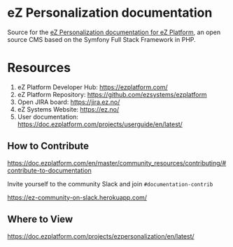 # eZ Personalization documentation

Source for the [eZ Personalization documentation for eZ Platform](https://doc.ezplatform.com/projects/ezpersonalization/en/latest/), an open source CMS based on the Symfony Full Stack Framework in PHP. 

# Resources

1. eZ Platform Developer Hub: https://ezplatform.com/
1. eZ Platform Repository: https://github.com/ezsystems/ezplatform
1. Open JIRA board: https://jira.ez.no/
1. eZ Systems Website: https://ez.no/
1. User documentation: https://doc.ezplatform.com/projects/userguide/en/latest/

## How to Contribute

https://doc.ezplatform.com/en/master/community_resources/contributing/#contribute-to-documentation

Invite yourself to the community Slack and join `#documentation-contrib`

https://ez-community-on-slack.herokuapp.com/

## Where to View

https://doc.ezplatform.com/projects/ezpersonalization/en/latest/
